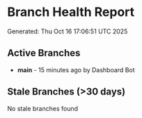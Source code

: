 # Branch Health Report
Generated: Thu Oct 16 17:06:51 UTC 2025

## Active Branches
- **main** - 15 minutes ago by Dashboard Bot

## Stale Branches (>30 days)
No stale branches found
